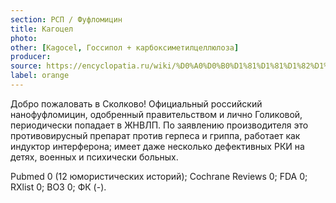 ```yaml
---
section: РСП / Фуфломицин
title: Кагоцел
photo:
other: [Kagocel, Госсипол + карбоксиметилцеллюлоза]
producer:
source: https://encyclopatia.ru/wiki/%D0%A0%D0%B0%D1%81%D1%81%D1%82%D1%80%D0%B5%D0%BB%D1%8C%D0%BD%D1%8B%D0%B9_%D1%81%D0%BF%D0%B8%D1%81%D0%BE%D0%BA_%D0%BF%D1%80%D0%B5%D0%BF%D0%B0%D1%80%D0%B0%D1%82%D0%BE%D0%B2
label: orange
---
```


Добро пожаловать в Сколково! Официальный российский нанофуфломицин, одобренный правительством и лично Голиковой, периодически попадает в ЖНВЛП. По заявлению производителя это противовирусный препарат против герпеса и гриппа, работает как индуктор интерферона; имеет даже несколько дефективных РКИ на детях, военных и психически больных.

Pubmed 0 (12 юмористических историй); Cochrane Reviews 0; FDA 0; RXlist 0; ВОЗ 0; ФК (-).
